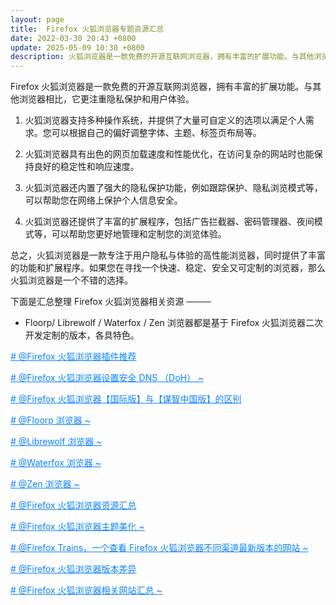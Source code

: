 ```yaml
---
layout: page
title:  Firefox 火狐浏览器专题资源汇总
date: 2022-03-30 20:43 +0800
update: 2025-05-09 10:30 +0800
description: 火狐浏览器是一款免费的开源互联网浏览器，拥有丰富的扩展功能。与其他浏览器相比，它更注重隐私保护和用户体验。并且拥有多个二次开发的版本极大丰富了使用体验。
---
```


Firefox 火狐浏览器是一款免费的开源互联网浏览器，拥有丰富的扩展功能。与其他浏览器相比，它更注重隐私保护和用户体验。

1. 火狐浏览器支持多种操作系统，并提供了大量可自定义的选项以满足个人需求。您可以根据自己的偏好调整字体、主题、标签页布局等。

2. 火狐浏览器具有出色的网页加载速度和性能优化，在访问复杂的网站时也能保持良好的稳定性和响应速度。

3. 火狐浏览器还内置了强大的隐私保护功能，例如跟踪保护、隐私浏览模式等，可以帮助您在网络上保护个人信息安全。

4. 火狐浏览器还提供了丰富的扩展程序，包括广告拦截器、密码管理器、夜间模式等，可以帮助您更好地管理和定制您的浏览体验。

总之，火狐浏览器是一款专注于用户隐私与体验的高性能浏览器，同时提供了丰富的功能和扩展程序。如果您在寻找一个快速、稳定、安全又可定制的浏览器，那么火狐浏览器是一个不错的选择。

下面是汇总整理 Firefox 火狐浏览器相关资源 ────

 - Floorp/ Librewolf / Waterfox / Zen 浏览器都是基于 Firefox 火狐浏览器二次开发定制的版本，各具特色。

<a target="_blank" href="/special/firefox/addons/" style="color: #0c82ff;"># @Firefox 火狐浏览器插件推荐 </a>

<a target="_blank" href="/special/firefox/doh/" style="color: #0c82ff;"># @Firefox 火狐浏览器设置安全 DNS （DoH） ~</a>

<a target="_blank" href="/special/firefox/edition-faq/" style="color: #0c82ff;"># @Firefox 火狐浏览器【国际版】与【谋智中国版】的区别 </a>

<a target="_blank" href="/special/firefox/floorp/" style="color: #0c82ff;"># @Floorp 浏览器 ~</a>

<a target="_blank" href="/special/firefox/librewolf/" style="color: #0c82ff;"># @Librewolf 浏览器 ~</a>

<a target="_blank" href="/special/firefox/waterfox/" style="color: #0c82ff;"># @Waterfox 浏览器 ~</a>

<a target="_blank" href="/special/firefox/zen/" style="color: #0c82ff;"># @Zen 浏览器 ~</a>

<a target="_blank" href="/special/firefox/resource/" style="color: #0c82ff;"># @Firefox 火狐浏览器资源汇总 </a>

<a target="_blank" href="/special/firefox/theme/" style="color: #0c82ff;"># @Firefox 火狐浏览器主题美化 ~</a>

<a target="_blank" href="/special/firefox/trains/" style="color: #0c82ff;"># @Firefox Trains，一个查看 Firefox 火狐浏览器不同渠道最新版本的网站 ~</a>

<a target="_blank" href="/special/firefox/version/" style="color: #0c82ff;"># @Firefox 火狐浏览器版本差异 </a>

<a target="_blank" href="/special/firefox/website/" style="color: #0c82ff;"># @Firefox 火狐浏览器相关网站汇总 ~</a>